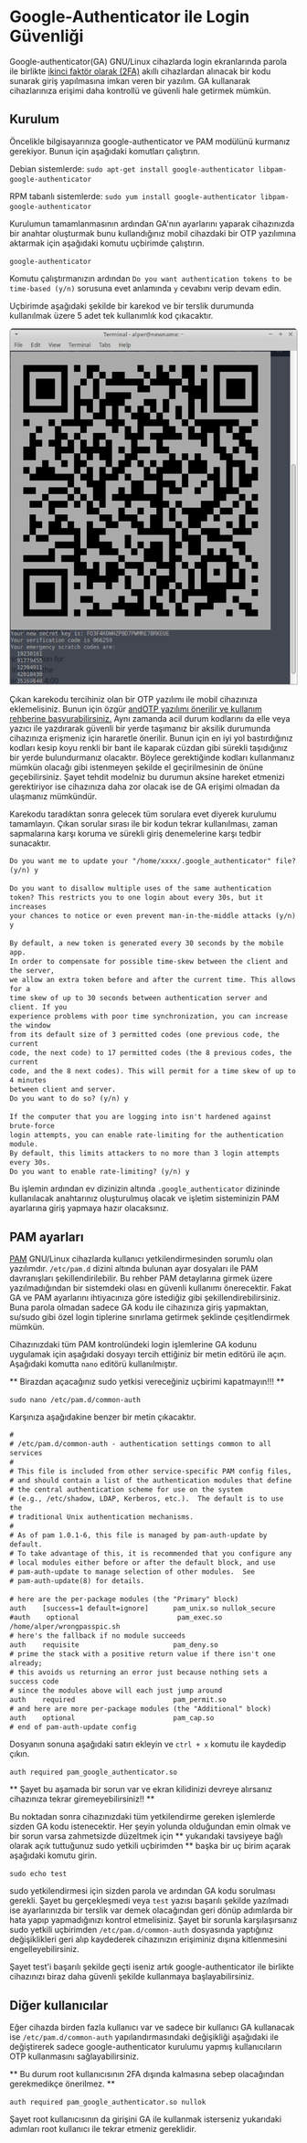 # Google-Authenticator ile Login Güvenliği

Google-authenticator(GA) GNU/Linux cihazlarda login ekranlarında parola ile birlikte [ikinci faktör olarak (2FA)](../beseri_guvenlik/2fa.md) akıllı cihazlardan alınacak bir kodu sunarak giriş yapılmasına imkan veren bir yazılım. GA kullanarak cihazlarınıza erişimi daha kontrollü ve güvenli hale getirmek mümkün.

## Kurulum

Öncelikle bilgisayarınıza google-authenticator ve PAM modülünü kurmanız gerekiyor. Bunun için aşağıdaki komutları çalıştırın.

Debian sistemlerde: `sudo apt-get install google-authenticator libpam-google-authenticator`

RPM tabanlı sistemlerde: `sudo yum install google-authenticator libpam-google-authenticator`

Kurulumun tamamlanmasının ardından GA'nın ayarlarını yaparak cihazınızda bir anahtar oluşturmak bunu kullandığınız mobil cihazdaki bir OTP yazılımına aktarmak için aşağıdaki komutu uçbirimde çalıştırın.

`google-authenticator`

Komutu çalıştırmanızın ardından `Do you want authentication tokens to be time-based (y/n)` sorusuna evet anlamında `y` cevabını verip devam edin.

Uçbirimde aşağıdaki şekilde bir karekod ve bir terslik durumunda kullanılmak üzere 5 adet tek kullanımlık kod çıkacaktır.

![alt-text](ga/qrcode.png)

Çıkan karekodu tercihiniz olan bir OTP yazılımı ile mobil cihazınıza eklemelisiniz. Bunun için özgür [andOTP yazılımı önerilir ve kullanım rehberine başvurabilirsiniz.](../beseri_guvenlik/andotp.md) Aynı zamanda acil durum kodlarını da elle veya yazıcı ile yazdırarak güvenli bir yerde taşımanız bir aksilik durumunda cihazınıza erişmeniz için hararetle önerilir. Bunun için en iyi yol bastırdığınız kodları kesip koyu renkli bir bant ile kaparak cüzdan gibi sürekli taşıdığınız bir yerde bulundurmanız olacaktır. Böylece gerektiğinde kodları kullanmanız mümkün olacağı gibi istenmeyen şekilde el geçirilmesinin de önüne geçebilirsiniz. Şayet tehdit modelniz bu durumun aksine hareket etmenizi gerektiriyor ise cihazınıza daha zor olacak ise de GA erişimi olmadan da ulaşmanız mümkündür.

Karekodu taradıktan sonra gelecek tüm sorulara evet diyerek kurulumu tamamlayın. Çıkan sorular sırası ile bir kodun tekrar kullanılması, zaman sapmalarına karşı koruma ve sürekli giriş denemelerine karşı tedbir sunacaktır.

```
Do you want me to update your "/home/xxxx/.google_authenticator" file? (y/n) y

Do you want to disallow multiple uses of the same authentication
token? This restricts you to one login about every 30s, but it increases
your chances to notice or even prevent man-in-the-middle attacks (y/n) y

By default, a new token is generated every 30 seconds by the mobile app.
In order to compensate for possible time-skew between the client and the server,
we allow an extra token before and after the current time. This allows for a
time skew of up to 30 seconds between authentication server and client. If you
experience problems with poor time synchronization, you can increase the window
from its default size of 3 permitted codes (one previous code, the current
code, the next code) to 17 permitted codes (the 8 previous codes, the current
code, and the 8 next codes). This will permit for a time skew of up to 4 minutes
between client and server.
Do you want to do so? (y/n) y

If the computer that you are logging into isn't hardened against brute-force
login attempts, you can enable rate-limiting for the authentication module.
By default, this limits attackers to no more than 3 login attempts every 30s.
Do you want to enable rate-limiting? (y/n) y
```
Bu işlemin ardından ev dizinizin altında `.google_authenticator` dizininde kullanılacak anahtarınız oluşturulmuş olacak ve işletim sisteminizin PAM ayarlarına giriş yapmaya hazır olacaksınız.

## PAM ayarları

[PAM](https://en.wikipedia.org/wiki/Linux_PAM) GNU/Linux cihazlarda kullanıcı yetkilendirmesinden sorumlu olan yazılımdır. `/etc/pam.d` dizini altında bulunan ayar dosyaları ile PAM davranışları şekillendirilebilir. Bu rehber PAM detaylarına girmek üzere yazılmadığından bir sistemdeki olası en güvenli kullanımı önerecektir. Fakat GA ve PAM ayarlarını ihtiyacınıza göre istediğiz gibi şekillendirebilirsiniz. Buna parola olmadan sadece GA kodu ile cihazınıza giriş yapmaktan, su/sudo gibi özel login tiplerine sınırlama getirmek şeklinde çeşitlendirmek mümkün.

Cihazınızdaki tüm PAM kontrolündeki login işlemlerine GA kodunu uygulamak için aşağıdaki dosyayı tercih ettiğiniz bir metin editörü ile açın. Aşağıdaki komutta `nano` editörü kullanılmıştır.

** Birazdan açacağınız sudo yetkisi vereceğiniz uçbirimi kapatmayın!!! **

`sudo nano /etc/pam.d/common-auth`

Karşınıza aşağıdakine benzer bir metin çıkacaktır.

```
#
# /etc/pam.d/common-auth - authentication settings common to all services
#
# This file is included from other service-specific PAM config files,
# and should contain a list of the authentication modules that define
# the central authentication scheme for use on the system
# (e.g., /etc/shadow, LDAP, Kerberos, etc.).  The default is to use the
# traditional Unix authentication mechanisms.
#
# As of pam 1.0.1-6, this file is managed by pam-auth-update by default.
# To take advantage of this, it is recommended that you configure any
# local modules either before or after the default block, and use
# pam-auth-update to manage selection of other modules.  See
# pam-auth-update(8) for details.

# here are the per-package modules (the "Primary" block)
auth    [success=1 default=ignore]      pam_unix.so nullok_secure
#auth    optional                        pam_exec.so /home/alper/wrongpasspic.sh
# here's the fallback if no module succeeds
auth    requisite                       pam_deny.so
# prime the stack with a positive return value if there isn't one already;
# this avoids us returning an error just because nothing sets a success code
# since the modules above will each just jump around
auth    required                        pam_permit.so
# and here are more per-package modules (the "Additional" block)
auth    optional                        pam_cap.so
# end of pam-auth-update config
```

Dosyanın sonuna aşağıdaki satırı ekleyin ve `ctrl + x` komutu ile kaydedip çıkın.

`auth required pam_google_authenticator.so`

** Şayet bu aşamada bir sorun var ve ekran kilidinizi devreye alırsanız cihazınıza tekrar giremeyebilirsiniz!! **

Bu noktadan sonra cihazınızdaki tüm yetkilendirme gereken işlemlerde sizden GA kodu istenecektir. Her şeyin yolunda olduğundan emin olmak ve bir sorun varsa zahmetsizde düzeltmek için ** yukarıdaki tavsiyeye bağlı olarak açık tuttuğunuz sudo yetkili uçbirimden ** başka bir uç birim açarak aşağıdaki komutu girin.

`sudo echo test`

sudo yetkilendirmesi için sizden parola ve ardından GA kodu sorulması gerekli. Şayet bu gerçekleşmedi veya `test` yazısı başarılı şekilde yazılmadı ise ayarlarınızda bir terslik var demek olacağından geri dönüp adımlarda bir hata yapıp yapmadığınızı kontrol etmelisiniz. Şayet bir sorunla karşılaşırsanız sudo yetkili uçbirimden `/etc/pam.d/common-auth` dosyasında yaptığınız değişiklikleri geri alıp kaydederek cihazınızın erişiminiz dışına kitlenmesini engelleyebilirsiniz.

Şayet test'i başarılı şekilde geçti iseniz artık google-authenticator ile birlikte cihazınızı biraz daha güvenli şekilde kullanmaya başlayabilirsiniz.

## Diğer kullanıcılar

Eğer cihazda birden fazla kullanıcı var ve sadece bir kullanıcı GA kullanacak ise `/etc/pam.d/common-auth` yapılandırmasındaki değişikliği aşağıdaki ile değiştirerek sadece google-authenticator kurulumu yapmış kullanıcıların OTP kullanmasını sağlayabilirsiniz.

** Bu durum root kullanıcısının 2FA dışında kalmasına sebep olacağından gerekmedikçe önerilmez. **

`auth required pam_google_authenticator.so nullok`

Şayet root kullanıcısının da girişini GA ile kullanmak isterseniz yukarıdaki adımları root kullanıcı ile tekrar etmeniz gereklidir.

